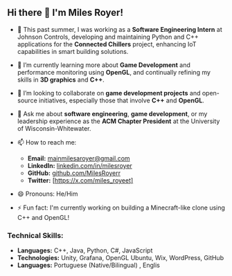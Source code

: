 ## Hi there 👋 I'm Miles Royer!

- 🔭 This past summer, I was working as a **Software Engineering Intern** at Johnson Controls, developing and maintaining Python and C++ applications for the **Connected Chillers** project, enhancing IoT capabilities in smart building solutions.
  
- 🌱 I’m currently learning more about **Game Development** and performance monitoring using **OpenGL**, and continually refining my skills in **3D graphics** and **C++**.

- 👯 I’m looking to collaborate on **game development projects** and open-source initiatives, especially those that involve **C++** and **OpenGL**.

- 💬 Ask me about **software engineering**, **game development**, or my leadership experience as the **ACM Chapter President** at the University of Wisconsin-Whitewater.

- 📫 How to reach me:
  - **Email:** mainmilesaroyer@gmail.com
  - **LinkedIn:** [linkedin.com/in/milesroyer](https://linkedin.com/in/milesroyer)
  - **GitHub:** [github.com/MilesRoyerr](https://github.com/MilesRoyerr)
  - **Twitter:** [https://x.com/miles_royeet]

- 😄 Pronouns: He/Him

- ⚡ Fun fact: I'm currently working on building a Minecraft-like clone using C++ and OpenGL!

### Technical Skills:
- **Languages:** C++, Java, Python, C#, JavaScript
- **Technologies:** Unity, Grafana, OpenGL Ubuntu, Wix, WordPress, GitHub
- **Languages:** Portuguese (Native/Bilingual) , Englis
